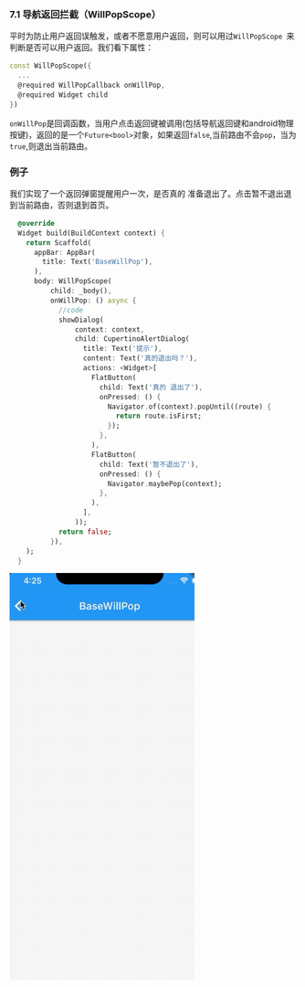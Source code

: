 ### 7.1 导航返回拦截（WillPopScope）

平时为防止用户返回误触发，或者不愿意用户返回，则可以用过`WillPopScope `来判断是否可以用户返回。我们看下属性：

```dart
const WillPopScope({
  ...
  @required WillPopCallback onWillPop,
  @required Widget child
})
```

`onWillPop`是回调函数，当用户点击返回键被调用(包括导航返回键和android物理按键)，返回的是一个`Future<bool>`对象，如果返回`false`,当前路由不会`pop`，当为`true`,则退出当前路由。

### 例子

我们实现了一个返回弹窗提醒用户一次，是否真的 准备退出了。点击暂不退出退到当前路由，否则退到首页。

```dart
  @override
  Widget build(BuildContext context) {
    return Scaffold(
      appBar: AppBar(
        title: Text('BaseWillPop'),
      ),
      body: WillPopScope(
          child: _body(),
          onWillPop: () async {
            //code
            showDialog(
                context: context,
                child: CupertinoAlertDialog(
                  title: Text('提示'),
                  content: Text('真的退出吗？'),
                  actions: <Widget>[
                    FlatButton(
                      child: Text('真的 退出了'),
                      onPressed: () {
                        Navigator.of(context).popUntil((route) {
                          return route.isFirst;
                        });
                      },
                    ),
                    FlatButton(
                      child: Text('暂不退出了'),
                      onPressed: () {
                        Navigator.maybePop(context);
                      },
                    ),
                  ],
                ));
            return false;
          }),
    );
  }
```

![](../imgs/7.1-1.gif)